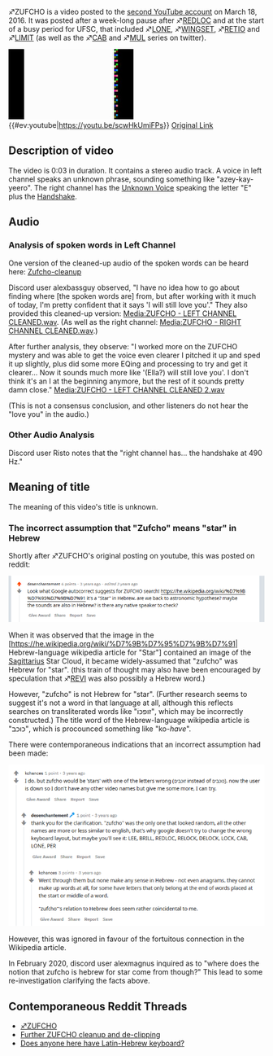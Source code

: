♐ZUFCHO is a video posted to the [second YouTube account](Real_and_Fake_channels "wikilink") on March 18, 2016. It was
posted after a week-long pause after ♐[REDLOC](REDLOC "wikilink") and at
the start of a busy period for UFSC, that included
♐[LONE](LONE "wikilink"), ♐[WINGSET](WINGSET "wikilink"),
♐[RETIO](RETIO "wikilink") and ♐[LIMIT](LIMIT "wikilink") (as well as
the ♐[CAB](CAB "wikilink") and ♐[MUL](MUL "wikilink") series on
twitter).

![Thumbnail of ♐ZUFCHO](Zufcho.jpeg "Thumbnail of ♐ZUFCHO")
{{\#ev:youtube|<https://youtu.be/scwHkUmiFPs>}} [Original Link](https://youtu.be/VVUJIxHRHUU)

## Description of video

The video is 0:03 in duration. It contains a stereo audio track. A voice
in left channel speaks an unknown phrase, sounding something like
"azey-kay-yeero". The right channel has the [Unknown Voice](Unknown_Voice "wikilink") speaking the letter "E" plus the
[Handshake](Handshake "wikilink").

## Audio

### Analysis of spoken words in Left Channel

One version of the cleaned-up audio of the spoken words can be heard
here:
[Zufcho-cleanup](https://soundcloud.com/blackredanddead/zufcho-cleanup)

Discord user alexbassguy observed, "I have no idea how to go about
finding where \[the spoken words are\] from, but after working with it
much of today, I'm pretty confident that it says 'I will still love
you'." They also provided this cleaned-up version: [Media:ZUFCHO - LEFT CHANNEL CLEANED.wav](Media:ZUFCHO_-_LEFT_CHANNEL_CLEANED.wav "wikilink"). (As
well as the right channel: [Media:ZUFCHO - RIGHT CHANNEL CLEANED.wav](Media:ZUFCHO_-_RIGHT_CHANNEL_CLEANED.wav "wikilink").)

After further analysis, they observe: "I worked more on the ZUFCHO
mystery and was able to get the voice even clearer I pitched it up and
sped it up slightly, plus did some more EQing and processing to try and
get it clearer... Now it sounds much more like '(Ella?) will still love
you'. I don't think it's an I at the beginning anymore, but the rest of
it sounds pretty damn close." [Media:ZUFCHO - LEFT CHANNEL CLEANED 2.wav](Media:ZUFCHO_-_LEFT_CHANNEL_CLEANED_2.wav "wikilink")

(This is not a consensus conclusion, and other listeners do not hear the
"love you" in the audio.)

### Other Audio Analysis

Discord user Risto notes that the "right channel has... the handshake at
490 Hz."

## Meaning of title

The meaning of this video's title is unknown.

### The incorrect assumption that "Zufcho" means "star" in Hebrew

Shortly after ♐ZUFCHO's original posting on youtube, this was posted on
reddit:

![ZUFCHO\_-\_reddit\_origin.png](ZUFCHO_-_reddit_origin.png)

When it was observed that the image in the
\[<https://he.wikipedia.org/wiki/%D7%9B%D7%95%D7%9B%D7%91>|
Hebrew-language wikipedia article for "Star"\] contained an image of the
[Sagittarius](Sagittarius "wikilink") Star Cloud, it became
widely-assumed that "zufcho" was Hebrew for "star". (this train of
thought may also have been encouraged by speculation that
♐[REVI](REVI "wikilink") was also possibly a Hebrew word.)

However, "zufcho" is not Hebrew for "star". (Further research seems to
suggest it's not a word in that language at all, although this reflects
searches on transliterated words like "זופכּוֹ", which may be
incorrectly constructed.) The title word of the Hebrew-language
wikipedia article is "כוכב", which is procounced something like
"ko-*have*".

There were contemporaneous indications that an incorrect assumption had
been made:

![Zufcho\_not\_hebrew.png](Zufcho_not_hebrew.png)

However, this was ignored in favour of the fortuitous connection in the
Wikipedia article.

In February 2020, discord user alexmagnus inquired as to "where does the
notion that zufcho is hebrew for star come from though?" This lead to
some re-investigation clarifying the facts above.

## Contemporaneous Reddit Threads

  - [♐ZUFCHO](https://www.reddit.com/r/UnfavorableSemicircle/comments/4c05ow/zufcho/)
  - [Further ZUFCHO cleanup and de-clipping](https://www.reddit.com/r/UnfavorableSemicircle/comments/4kwptn/further_zufcho_cleanup_and_declipping/)
  - [Does anyone here have Latin-Hebrew keyboard?](https://www.reddit.com/r/UnfavorableSemicircle/comments/4c1cjc/does_anyone_here_have_latinhebrew_keyboard/)
